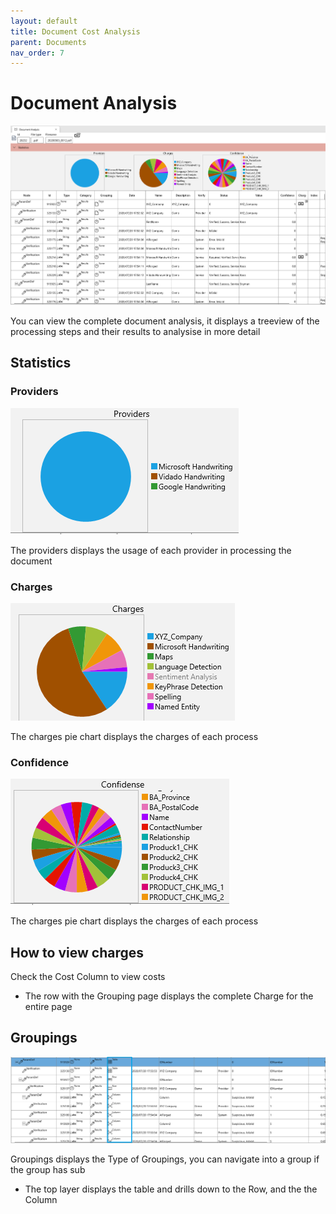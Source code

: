 ```yaml
---
layout: default
title: Document Cost Analysis
parent: Documents
nav_order: 7
---
```


# Document Analysis

![Document analytics](/assets/Verification-Document-Analysis.png)

You can view the complete document analysis, it displays a treeview of the processing steps and their results to analysise in more detail

## Statistics

### Providers

![Providers](/assets/Providers.png)

The providers displays the usage of each provider in processing the document

### Charges

![Providers](/assets/Charges.png)

The charges pie chart displays the charges of each process

### Confidence

![Providers](/assets/Confidence.png)

The charges pie chart displays the charges of each process

## How to view charges
Check the Cost Column to view costs
* The row with the Grouping page displays the complete Charge for the entire page

## Groupings

![Providers](/assets/Groupings.png)

Groupings displays the Type of Groupings, you can navigate into a group if the group has sub

* The top layer displays the table and drills down to the Row, and the the Column
